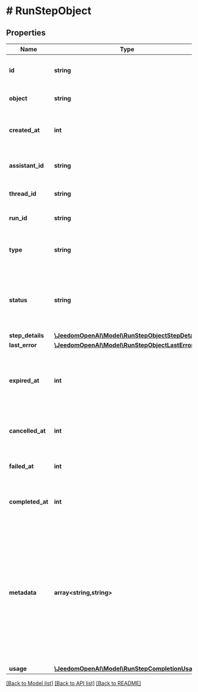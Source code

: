 # # RunStepObject

## Properties

Name | Type | Description | Notes
------------ | ------------- | ------------- | -------------
**id** | **string** | The identifier of the run step, which can be referenced in API endpoints. |
**object** | **string** | The object type, which is always &#x60;thread.run.step&#x60;. |
**created_at** | **int** | The Unix timestamp (in seconds) for when the run step was created. |
**assistant_id** | **string** | The ID of the [assistant](/docs/api-reference/assistants) associated with the run step. |
**thread_id** | **string** | The ID of the [thread](/docs/api-reference/threads) that was run. |
**run_id** | **string** | The ID of the [run](/docs/api-reference/runs) that this run step is a part of. |
**type** | **string** | The type of run step, which can be either &#x60;message_creation&#x60; or &#x60;tool_calls&#x60;. |
**status** | **string** | The status of the run step, which can be either &#x60;in_progress&#x60;, &#x60;cancelled&#x60;, &#x60;failed&#x60;, &#x60;completed&#x60;, or &#x60;expired&#x60;. |
**step_details** | [**\JeedomOpenAI\Model\RunStepObjectStepDetails**](RunStepObjectStepDetails.md) |  |
**last_error** | [**\JeedomOpenAI\Model\RunStepObjectLastError**](RunStepObjectLastError.md) |  |
**expired_at** | **int** | The Unix timestamp (in seconds) for when the run step expired. A step is considered expired if the parent run is expired. |
**cancelled_at** | **int** | The Unix timestamp (in seconds) for when the run step was cancelled. |
**failed_at** | **int** | The Unix timestamp (in seconds) for when the run step failed. |
**completed_at** | **int** | The Unix timestamp (in seconds) for when the run step completed. |
**metadata** | **array<string,string>** | Set of 16 key-value pairs that can be attached to an object. This can be useful for storing additional information about the object in a structured format, and querying for objects via API or the dashboard.   Keys are strings with a maximum length of 64 characters. Values are strings with a maximum length of 512 characters. |
**usage** | [**\JeedomOpenAI\Model\RunStepCompletionUsage**](RunStepCompletionUsage.md) |  |

[[Back to Model list]](../../README.md#models) [[Back to API list]](../../README.md#endpoints) [[Back to README]](../../README.md)
